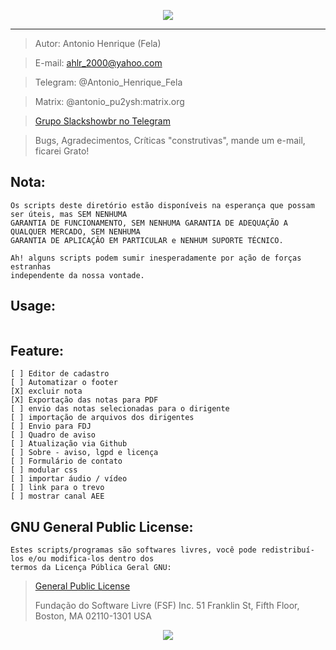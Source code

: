 <p align="center" width="100%">
    <img src="https://geea.com.br/imagem/trevo.png">
</p>


--------------



>Autor: Antonio Henrique (Fela)

>E-mail: ahlr_2000@yahoo.com

>Telegram: @Antonio_Henrique_Fela

>Matrix: @antonio_pu2ysh:matrix.org

>[Grupo Slackshowbr no Telegram](https://t.me/slackshowbr)



>Bugs, Agradecimentos, Críticas "construtivas", mande um e-mail, ficarei Grato!



**Nota:**
----------
```
Os scripts deste diretório estão disponíveis na esperança que possam ser úteis, mas SEM NENHUMA
GARANTIA DE FUNCIONAMENTO, SEM NENHUMA GARANTIA DE ADEQUAÇÃO A QUALQUER MERCADO, SEM NENHUMA
GARANTIA DE APLICAÇÃO EM PARTICULAR e NENHUM SUPORTE TÉCNICO.

Ah! alguns scripts podem sumir inesperadamente por ação de forças estranhas
independente da nossa vontade.
```


**Usage:**
----------------------
```

```


**Feature:**
------
```
[ ] Editor de cadastro
[ ] Automatizar o footer
[X] excluir nota
[X] Exportação das notas para PDF
[ ] envio das notas selecionadas para o dirigente 
[ ] importação de arquivos dos dirigentes 
[ ] Envio para FDJ 
[ ] Quadro de aviso 
[ ] Atualização via Github 
[ ] Sobre - aviso, lgpd e licença 
[ ] Formulário de contato
[ ] modular css
[ ] importar áudio / vídeo
[ ] link para o trevo 
[ ] mostrar canal AEE
```


**GNU General Public License:**
-------------------------------
```
Estes scripts/programas são softwares livres, você pode redistribuí-los e/ou modifica-los dentro dos
termos da Licença Pública Geral GNU:
```
> [General Public License](https://pt.wikipedia.org/wiki/GNU_General_Public_License)
>
>Fundação do Software Livre (FSF) Inc. 51 Franklin St, Fifth Floor, Boston, MA 02110-1301 USA

<p align="center" width="100%">
    <img src="https://bytebucket.org/ahlrodrigues/slackonfig/raw/adca69d05d4b9db0ee9cfa65f54cad4e87dabad7/imgs/poweredbyslack.gif">
</p>
